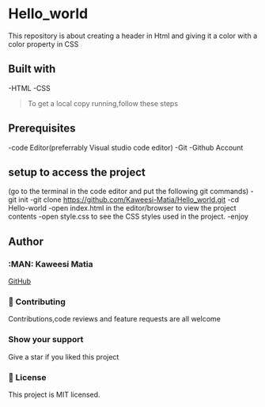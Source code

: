 # Hello_world

This repository is about creating a header in Html and giving it a color with a color property in CSS

## Built with
-HTML
-CSS

>To get a local copy running,follow these steps

## Prerequisites
-code Editor(preferrably Visual studio code editor)
-Git
-Github Account

## setup to access the project
(go to the terminal in the code editor and put the following git commands)
-git init
-git clone https://github.com/Kaweesi-Matia/Hello_world.git
-cd Hello-world
-open index.html in the editor/browser to view the project contents
-open style.css to see the CSS styles used in the project.
-enjoy

## Author

### :MAN: Kaweesi Matia

[GitHub](https://github.com/Kaweesi-Matia)


### :handshake: Contributing
Contributions,code reviews and feature requests are all welcome

### Show your support
Give a star if you liked this project

### :memo: License

This project is MIT licensed.